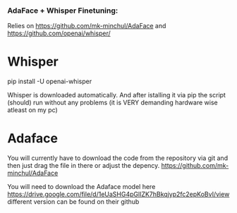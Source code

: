 ### AdaFace + Whisper Finetuning:
Relies on https://github.com/mk-minchul/AdaFace and https://github.com/openai/whisper/

# Whisper 
pip install -U openai-whisper

Whisper is downloaded automatically. And after istalling it via pip the script (should) run without any problems (it is VERY demanding hardware wise atleast on my pc)

# Adaface
You will currently have to download the code from the repository via git and then just drag the file in there or adjust the depency. https://github.com/mk-minchul/AdaFace

You will need to download the Adaface model here https://drive.google.com/file/d/1eUaSHG4pGlIZK7hBkqjyp2fc2epKoBvI/view different version can be found on their github
